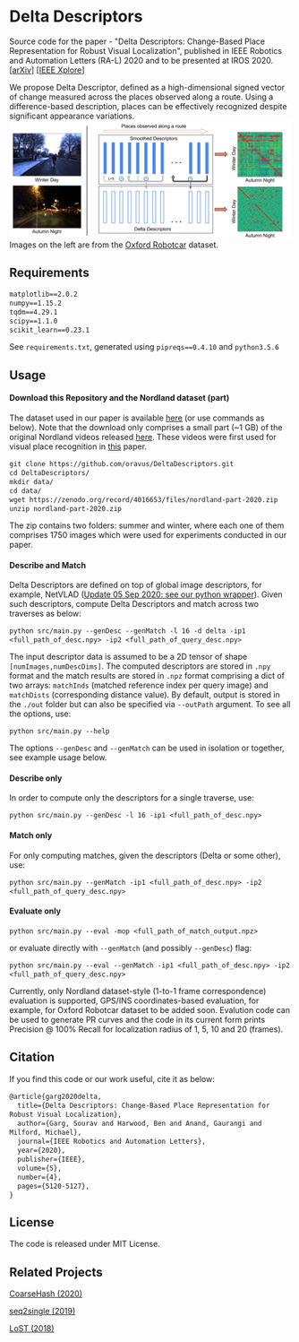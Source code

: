 # Delta Descriptors

Source code for the paper - "Delta Descriptors: Change-Based Place Representation for Robust Visual Localization", published in IEEE Robotics and Automation Letters (RA-L) 2020 and to be presented at IROS 2020. [[arXiv](https://arxiv.org/abs/2006.05700)] [[IEEE Xplore](https://ieeexplore.ieee.org/document/9128035)]


We propose Delta Descriptor, defined as a high-dimensional signed vector of change measured across the places observed along a route. Using a difference-based description, places can be effectively recognized despite significant appearance variations.
![Schematic of the proposed approach](ral-iros-2020-delta-descriptors-schematic.png "Schematic of the proposed approach - Delta Descriptors")
Images on the left are from the [Oxford Robotcar](https://robotcar-dataset.robots.ox.ac.uk/) dataset.

## Requirements
```
matplotlib==2.0.2
numpy==1.15.2
tqdm==4.29.1
scipy==1.1.0
scikit_learn==0.23.1
```

See `requirements.txt`, generated using `pipreqs==0.4.10` and `python3.5.6`


## Usage

#### Download this Repository and the Nordland dataset (part)
The dataset used in our paper is available [here](https://zenodo.org/record/4016653#.X1WmYM8zZCV) (or use commands as below). Note that the download only comprises a small part (~1 GB) of the original Nordland videos released [here](https://nrkbeta.no/2013/01/15/nordlandsbanen-minute-by-minute-season-by-season/). These videos were first used for visual place recognition in [this](https://www.tu-chemnitz.de/etit/proaut/publications/openseqslam.pdf) paper.
```shell
git clone https://github.com/oravus/DeltaDescriptors.git
cd DeltaDescriptors/
mkdir data/
cd data/
wget https://zenodo.org/record/4016653/files/nordland-part-2020.zip
unzip nordland-part-2020.zip
```

The zip contains two folders: summer and winter, where each one of them comprises 1750 images which were used for experiments conducted in our paper.

#### Describe and Match
Delta Descriptors are defined on top of global image descriptors, for example, NetVLAD ([Update 05 Sep 2020: see our python wrapper](https://github.com/oravus/DeltaDescriptors/tree/master/thirdparty)). Given such descriptors, compute Delta Descriptors and match across two traverses as below:
``` shell
python src/main.py --genDesc --genMatch -l 16 -d delta -ip1 <full_path_of_desc.npy> -ip2 <full_path_of_query_desc.npy>
```
The input descriptor data is assumed to be a 2D tensor of shape `[numImages,numDescDims]`. The computed descriptors are stored in `.npy` format and the match results are stored in `.npz` format comprising a dict of two arrays: `matchInds` (matched reference index per query image) and `matchDists` (corresponding distance value). By default, output is stored in the `./out` folder but can also be specified via `--outPath` argument. To see all the options, use:
``` shell
python src/main.py --help
```
The options `--genDesc` and `--genMatch` can be used in isolation or together, see example usage below.

#### Describe only
In order to compute only the descriptors for a single traverse, use:
``` shell
python src/main.py --genDesc -l 16 -ip1 <full_path_of_desc.npy>
```

#### Match only
For only computing matches, given the descriptors (Delta or some other), use:
``` shell
python src/main.py --genMatch -ip1 <full_path_of_desc.npy> -ip2 <full_path_of_query_desc.npy>
```

#### Evaluate only
``` shell
python src/main.py --eval -mop <full_path_of_match_output.npz>
```
or evaluate directly with `--genMatch` (and possibly `--genDesc`) flag: 
``` shell
python src/main.py --eval --genMatch -ip1 <full_path_of_desc.npy> -ip2 <full_path_of_query_desc.npy>
```
Currently, only Nordland dataset-style (1-to-1 frame correspondence) evaluation is supported, GPS/INS coordinates-based evaluation, for example, for Oxford Robotcar dataset to be added soon. Evalution code can be used to generate PR curves and the code in its current form prints Precision @ 100% Recall for localization radius of 1, 5, 10 and 20 (frames). 

## Citation
If you find this code or our work useful, cite it as below:
```
@article{garg2020delta,
  title={Delta Descriptors: Change-Based Place Representation for Robust Visual Localization},
  author={Garg, Sourav and Harwood, Ben and Anand, Gaurangi and Milford, Michael},
  journal={IEEE Robotics and Automation Letters},
  year={2020},
  publisher={IEEE},
  volume={5},
  number={4},
  pages={5120-5127},  
}
```

## License
The code is released under MIT License.

## Related Projects
[CoarseHash (2020)](https://github.com/oravus/CoarseHash)

[seq2single (2019)](https://github.com/oravus/seq2single)

[LoST (2018)](https://github.com/oravus/lostX)


